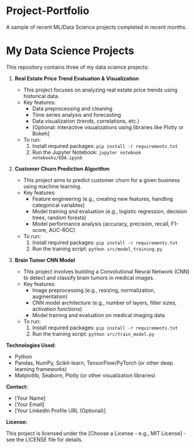 # Project-Portfolio
A sample of recent ML/Data Science projects completed in recent months.

# My Data Science Projects

This repository contains three of my data science projects:

1. **Real Estate Price Trend Evaluation & Visualization**
   - This project focuses on analyzing real estate price trends using historical data. 
   - Key features:
      - Data preprocessing and cleaning
      - Time series analysis and forecasting
      - Data visualization (trends, correlations, etc.)
      - [Optional: Interactive visualizations using libraries like Plotly or Bokeh]
   - To run:
      1. Install required packages: `pip install -r requirements.txt`
      2. Run the Jupyter Notebook: `jupyter notebook notebooks/EDA.ipynb` 

2. **Customer Churn Prediction Algorithm**
   - This project aims to predict customer churn for a given business using machine learning.
   - Key features:
      - Feature engineering (e.g., creating new features, handling categorical variables)
      - Model training and evaluation (e.g., logistic regression, decision trees, random forests)
      - Model performance analysis (accuracy, precision, recall, F1-score, AUC-ROC)
   - To run:
      1. Install required packages: `pip install -r requirements.txt`
      2. Run the training script: `python src/model_training.py`

3. **Brain Tumor CNN Model**
   - This project involves building a Convolutional Neural Network (CNN) to detect and classify brain tumors in medical images.
   - Key features:
      - Image preprocessing (e.g., resizing, normalization, augmentation)
      - CNN model architecture (e.g., number of layers, filter sizes, activation functions)
      - Model training and evaluation on medical imaging data
   - To run:
      1. Install required packages: `pip install -r requirements.txt` 
      2. Run the training script: `python src/train_model.py`

**Technologies Used:**

*   Python
*   Pandas, NumPy, Scikit-learn, TensorFlow/PyTorch (or other deep learning frameworks)
*   Matplotlib, Seaborn, Plotly (or other visualization libraries)

**Contact:**

*   [Your Name]
*   [Your Email]
*   [Your LinkedIn Profile URL (Optional)]

**License:**

This project is licensed under the [Choose a License - e.g., MIT License] - see the LICENSE file for details.
